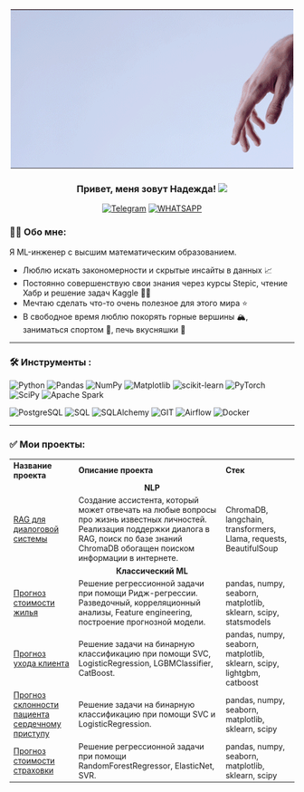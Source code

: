 <!--
**sonador88/sonador88** is a ✨ _special_ ✨ repository because its `README.md` (this file) appears on your GitHub profile.

Here are some ideas to get you started:

- 🔭 I’m currently working on ...
- 🌱 I’m currently learning ...
- 👯 I’m looking to collaborate on ...
- 🤔 I’m looking for help with ...
- 💬 Ask me about ...
- 📫 How to reach me: ...
- 😄 Pronouns: ...
- ⚡ Fun fact: ...
-->

<div id="header" align="center">
  <img src="giphy (1).gif" width='500'/>
</div>


### <p align="center">Привет, меня зовут Надежда! <img src="https://media.giphy.com/media/hvRJCLFzcasrR4ia7z/giphy.gif" width="30px"/></p>
<div align="center">

  <a href="">[![Telegram](https://img.shields.io/badge/-Telegram-27A7E7?style=for-the-badge&logo=telegram&logoColor=white)](https://t.me/NadyaVelikorodnyaya)</a>
  <a href="">[![WHATSAPP](https://img.shields.io/badge/-WHATSAPP-28D146?style=for-the-badge&logo=whatsapp&logoColor=FFFFFF)](https://wa.me/79232560501)</a>

</div>

### 👩‍💻 Обо мне: 
Я ML-инженер с высшим математическим образованием.
- Люблю искать закономерности и скрытые инсайты в данных 📈
- Постоянно совершенствую свои знания через курсы  Stepic, чтение Хабр и решение задач Kaggle 👩‍🎓
- Мечтаю сделать что-то очень полезное для этого мира ⭐
- В свободное время люблю покорять горные вершины 🏔️, заниматься спортом 🎾, печь вкусняшки 🍰

---

### :hammer_and_wrench: Инструменты :
![Python](https://img.shields.io/badge/-Python-FFF?style=for-the-badge&logo=python)
![Pandas](https://img.shields.io/badge/pandas-FFF?style=for-the-badge&logo=pandas&logoColor=blue)
![NumPy](https://img.shields.io/badge/numpy-FFF?style=for-the-badge&logo=numpy&logoColor=blue)
![Matplotlib](https://img.shields.io/badge/Matplotlib-FFF?style=for-the-badge&logo=Matplotlib)
![scikit-learn](https://img.shields.io/badge/scikit--learn-FFF?style=for-the-badge&logo=scikit-learn&logoColor=blue)
![PyTorch](https://img.shields.io/badge/PyTorch-FFF?style=for-the-badge&logo=PyTorch&logoColor=blue)
![SciPy](https://img.shields.io/badge/SciPy-FFF?style=for-the-badge&logo=scipy&logoColor=blue)
![Apache Spark](https://img.shields.io/badge/Apache%20Spark-FFF?style=for-the-badge&logo=apachespark&logoColor=blue)

![PostgreSQL](https://img.shields.io/badge/-PostgreSQL-FFF?style=for-the-badge&logo=PostgreSQL&logoColor=blue)
![SQL](https://img.shields.io/badge/-SQL-FFF?style=for-the-badge&logo=SQL)
![SQLAlchemy](https://img.shields.io/badge/-SQLAlchemy-FFF?style=for-the-badge&logo=SQLAlchemy)
![GIT](https://img.shields.io/badge/-GIT-FFF?style=for-the-badge&logo=GIT&logoColor=blue)
![Airflow](https://img.shields.io/badge/-Airflow-FFF?style=for-the-badge&logo=AIRFLOW)
![Docker](https://img.shields.io/badge/docker-FFF?style=for-the-badge&logo=docker&logoColor=blue)

---

### :white_check_mark: Мои проекты:
<table>
  <tr>
        <td><b>Название проекта</b></td>
        <td><b>Описание проекта</b></td>
        <td><b>Стек</b></td>
    </tr>
    <tr>
        <td colspan="3"><div align="center"><b>NLP</b></div></td>
    </tr>
    <tr>
        <td><a href="https://github.com/sonador88/rag_famous_people">RAG для диалоговой системы</a></td>
        <td>Создание ассистента, который может отвечать на любые вопросы про жизнь известных личностей. Реализация поддержки диалога в RAG, поиск по базе знаний ChromaDB обогащен поиском информации в интернете.</td>
        <td>ChromaDB, langchain, transformers, Llama, requests, BeautifulSoup</td>
    </tr>
    <tr>
        <td colspan="3"><div align="center"><b>Классический ML</b></div></td>
    </tr>
    <tr>
        <td><a href="https://github.com/sonador88/ML_HousePricePredict">Прогноз стоимости жилья</a></td>
        <td>Решение регрессионной задачи при помощи Ридж-регрессии. Разведочный, корреляционный анализы, Feature engineering, построение прогнозной модели.</td>
        <td>pandas, numpy, seaborn, matplotlib, sklearn, scipy, statsmodels</td>
    </tr>
  <tr>
        <td><a href="https://github.com/sonador88/customer_outflow">Прогноз ухода клиента</a></td>
        <td>Решение задачи на бинарную классификацию при помощи SVC, LogisticRegression, LGBMClassifier, CatBoost.</td>
        <td>pandas, numpy, seaborn, matplotlib, sklearn, scipy, lightgbm, catboost</td>
    </tr>
  <tr>
        <td><a href="https://github.com/sonador88/ClassificationHeartAttack">Прогноз склонности пациента сердечному приступу</a></td>
        <td>Решение задачи на бинарную классификацию при помощи SVC и LogisticRegression.</td>
        <td>pandas, numpy, seaborn, matplotlib, sklearn, scipy</td>
    </tr>
  <tr>
        <td><a href="https://github.com/sonador88/medicalCostPersonal">Прогноз стоимости страховки</a></td>
        <td>Решение регрессионной задачи при помощи RandomForestRegressor, ElasticNet, SVR.</td>
        <td>pandas, numpy, seaborn, matplotlib, sklearn, scipy</td>
    </tr>
</table>





